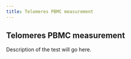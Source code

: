 ```yaml
---
title: Telomeres PBMC measurement
---
```


## Telomeres PBMC measurement

Description of the test will go here.
